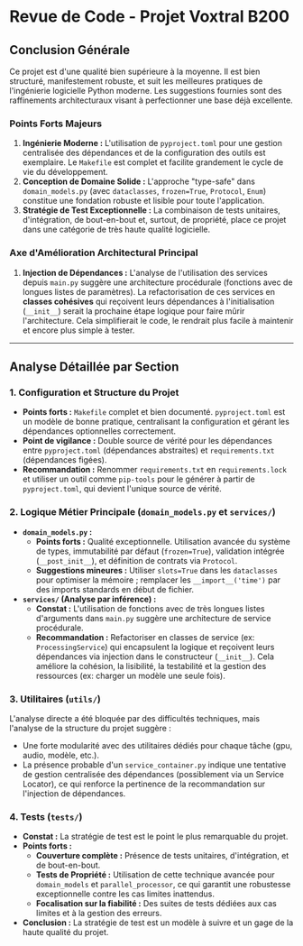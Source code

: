 
# Revue de Code - Projet Voxtral B200

## Conclusion Générale

Ce projet est d'une qualité bien supérieure à la moyenne. Il est bien structuré, manifestement robuste, et suit les meilleures pratiques de l'ingénierie logicielle Python moderne. Les suggestions fournies sont des raffinements architecturaux visant à perfectionner une base déjà excellente.

### Points Forts Majeurs
1.  **Ingénierie Moderne :** L'utilisation de `pyproject.toml` pour une gestion centralisée des dépendances et de la configuration des outils est exemplaire. Le `Makefile` est complet et facilite grandement le cycle de vie du développement.
2.  **Conception de Domaine Solide :** L'approche "type-safe" dans `domain_models.py` (avec `dataclasses`, `frozen=True`, `Protocol`, `Enum`) constitue une fondation robuste et lisible pour toute l'application.
3.  **Stratégie de Test Exceptionnelle :** La combinaison de tests unitaires, d'intégration, de bout-en-bout et, surtout, de propriété, place ce projet dans une catégorie de très haute qualité logicielle.

### Axe d'Amélioration Architectural Principal
1.  **Injection de Dépendances :** L'analyse de l'utilisation des services depuis `main.py` suggère une architecture procédurale (fonctions avec de longues listes de paramètres). La refactorisation de ces services en **classes cohésives** qui reçoivent leurs dépendances à l'initialisation (`__init__`) serait la prochaine étape logique pour faire mûrir l'architecture. Cela simplifierait le code, le rendrait plus facile à maintenir et encore plus simple à tester.

---

## Analyse Détaillée par Section

### 1. Configuration et Structure du Projet

- **Points forts :** `Makefile` complet et bien documenté. `pyproject.toml` est un modèle de bonne pratique, centralisant la configuration et gérant les dépendances optionnelles correctement.
- **Point de vigilance :** Double source de vérité pour les dépendances entre `pyproject.toml` (dépendances abstraites) et `requirements.txt` (dépendances figées).
- **Recommandation :** Renommer `requirements.txt` en `requirements.lock` et utiliser un outil comme `pip-tools` pour le générer à partir de `pyproject.toml`, qui devient l'unique source de vérité.

### 2. Logique Métier Principale (`domain_models.py` et `services/`)

- **`domain_models.py` :**
    - **Points forts :** Qualité exceptionnelle. Utilisation avancée du système de types, immutabilité par défaut (`frozen=True`), validation intégrée (`__post_init__`), et définition de contrats via `Protocol`.
    - **Suggestions mineures :** Utiliser `slots=True` dans les `dataclasses` pour optimiser la mémoire ; remplacer les `__import__('time')` par des imports standards en début de fichier.
- **`services/` (Analyse par inférence) :**
    - **Constat :** L'utilisation de fonctions avec de très longues listes d'arguments dans `main.py` suggère une architecture de service procédurale.
    - **Recommandation :** Refactoriser en classes de service (ex: `ProcessingService`) qui encapsulent la logique et reçoivent leurs dépendances via injection dans le constructeur (`__init__`). Cela améliore la cohésion, la lisibilité, la testabilité et la gestion des ressources (ex: charger un modèle une seule fois).

### 3. Utilitaires (`utils/`)

L'analyse directe a été bloquée par des difficultés techniques, mais l'analyse de la structure du projet suggère :
- Une forte modularité avec des utilitaires dédiés pour chaque tâche (gpu, audio, modèle, etc.).
- La présence probable d'un `service_container.py` indique une tentative de gestion centralisée des dépendances (possiblement via un Service Locator), ce qui renforce la pertinence de la recommandation sur l'injection de dépendances.

### 4. Tests (`tests/`)

- **Constat :** La stratégie de test est le point le plus remarquable du projet.
- **Points forts :**
    - **Couverture complète :** Présence de tests unitaires, d'intégration, et de bout-en-bout.
    - **Tests de Propriété :** Utilisation de cette technique avancée pour `domain_models` et `parallel_processor`, ce qui garantit une robustesse exceptionnelle contre les cas limites inattendus.
    - **Focalisation sur la fiabilité :** Des suites de tests dédiées aux cas limites et à la gestion des erreurs.
- **Conclusion :** La stratégie de test est un modèle à suivre et un gage de la haute qualité du projet.
